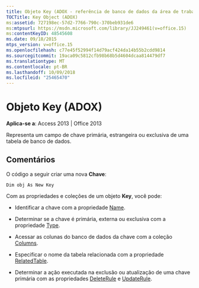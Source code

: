 ```yaml
---
title: Objeto Key (ADOX - referência de banco de dados da área de trabalho do Access)
TOCTitle: Key Object (ADOX)
ms:assetid: 727198ec-57d2-7766-790c-370beb931de6
ms:mtpsurl: https://msdn.microsoft.com/library/JJ249461(v=office.15)
ms:contentKeyID: 48545608
ms.date: 09/18/2015
mtps_version: v=office.15
ms.openlocfilehash: c77e45f52994f14d79acf424da14b55b2cdd9814
ms.sourcegitcommit: 19aca09c5812cfb98b68b5d4604dcaa814479df7
ms.translationtype: MT
ms.contentlocale: pt-BR
ms.lasthandoff: 10/09/2018
ms.locfileid: "25465470"
---
```

# <a name="key-object-adox"></a>Objeto Key (ADOX)


**Aplica-se a**: Access 2013 | Office 2013

Representa um campo de chave primária, estrangeira ou exclusiva de uma tabela de banco de dados.

## <a name="remarks"></a>Comentários

O código a seguir criar uma nova **Chave**:

`Dim obj As New Key`

Com as propriedades e coleções de um objeto **Key**, você pode:

- Identificar a chave com a propriedade [Name](name-property-adox.md).

- Determinar se a chave é primária, externa ou exclusiva com a propriedade [Type](https://msdn.microsoft.com/library/jj248879\(v=office.15\)).

- Acessar as colunas do banco de dados da chave com a coleção [Columns](columns-collection-adox.md).

- Especificar o nome da tabela relacionada com a propriedade [RelatedTable](relatedtable-property-adox.md).

- Determinar a ação executada na exclusão ou atualização de uma chave primária com as propriedades [DeleteRule](deleterule-property-adox.md) e [UpdateRule](updaterule-property-adox.md).

